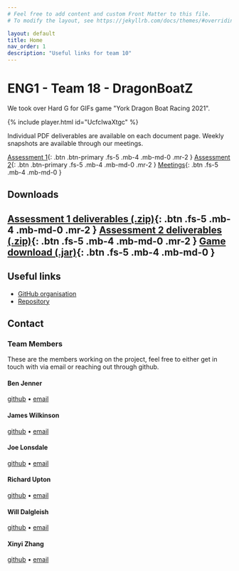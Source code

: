 ```yaml
---
# Feel free to add content and custom Front Matter to this file.
# To modify the layout, see https://jekyllrb.com/docs/themes/#overriding-theme-defaults

layout: default
title: Home
nav_order: 1
description: "Useful links for team 10"
---
```


# ENG1 - Team 18 - DragonBoatZ

We took over Hard G for GIFs game "York Dragon Boat Racing 2021".

{% include player.html id="UcfcIwaXtgc" %}


Individual PDF deliverables are available on each document page. Weekly snapshots are available through our meetings.

[Assessment 1](assessment1){: .btn .btn-primary .fs-5 .mb-4 .mb-md-0 .mr-2 } [Assessment 2](assessment2){: .btn .btn-primary .fs-5 .mb-4 .mb-md-0 .mr-2 } [Meetings](meetings){: .btn .fs-5 .mb-4 .mb-md-0 }

## Downloads

[Assessment 1 deliverables (.zip)](/website/assets/deliverables/combined.zip){: .btn .fs-5 .mb-4 .mb-md-0 .mr-2 } [Assessment 2 deliverables (.zip)](/website/assets/deliverables/combined.zip){: .btn .fs-5 .mb-4 .mb-md-0 .mr-2 } [Game download (.jar)](https://github.com/hardgforgifs/game/releases/download/1.0.3/DragonBoatRacing.v1.0.3.jar){: .btn .fs-5 .mb-4 .mb-md-0 }
---

## Useful links

- [GitHub organisation](https://github.com/Dragon-Boat-Z)
- [Repository](https://github.com/Dragon-Boat-Z/Assessment2)

## Contact

### Team Members

These are the members working on the project, feel free to either get in touch with via email or reaching out through github.

#### Ben Jenner

[github]() • [email]() 

#### James Wilkinson

[github](https://github.com/jamesrwilkinson) • [email](jrm567@york.ac.uk) 

#### Joe Lonsdale

[github]() • [email]() 

#### Richard Upton

[github]() • [email]()

#### Will Dalgleish

[github]() • [email]() 

#### Xinyi Zhang

[github]() • [email]() 